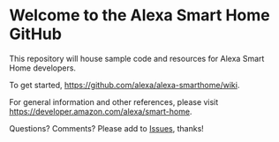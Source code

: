 # Welcome to the Alexa Smart Home GitHub

This repository will house sample code and resources for Alexa Smart Home developers. 

To get started, https://github.com/alexa/alexa-smarthome/wiki.

For general information and other references, please visit https://developer.amazon.com/alexa/smart-home.

Questions? Comments? Please add to [Issues](https://github.com/alexa/alexa-smarthome/issues), thanks!
